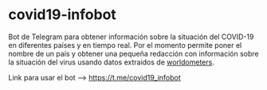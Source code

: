 # covid19-infobot
Bot de Telegram para obtener información sobre la situación del COVID-19 en diferentes países y en tiempo real. Por el momento permite poner el nombre de un país y obtener una pequeña redacción con información sobre la situación del virus usando datos extraidos de [worldometers](https://www.worldometers.info).

Link para usar el bot --> https://t.me/covid19_infobot
